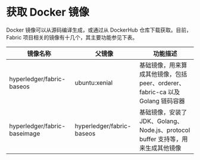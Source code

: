 # 获取 Docker 镜像

Docker 镜像可以从源码编译生成，或通过从 DockerHub 仓库下载获取。目前，Fabric 项目相关的镜像有十几个，其主要功能参见下表。

| 镜像名称 | 父镜像 | 功能描述 | 
| ------- | ------| ------- |
| hyperledger/fabric-baseos| ubuntu:xenial | 基础镜像，用来算成其他镜像，包括 peer、orderer、fabric-ca 以及 Golang 链码容器 |
| hyperledger/fabric-baseimage | hyperledger/fabric-baseos | 基础镜像，安装了 JDK、Golang、Node.js、protocol buffer 支持等，用来生成其他镜像 |
